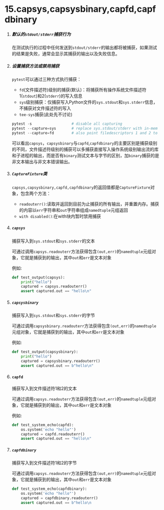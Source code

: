 # 15.capsys,capsysbinary,capfd,capfdbinary

1. ##### 默认的`stdout/stderr`捕获行为

	在测试执行的过程中任何发送到`stdout/stderr`的输出都将被捕获，如果测试的结果是失败，通常会显示其捕获的输出以及失败信息。

2. ##### 设置捕获方法或禁用捕获

	`pytest`可以通过三种方式执行捕获：

	- `fd`(文件描述符)级别的捕获(默认)：将捕获所有操作系统文件描述符1(`stdout`)和2(`stderr`)的写入信息
	- `sys`级别捕获：仅捕获写入Python文件的`sys.stdout`和`sys.stderr`信息，不捕获对文件描述符的写入
	- `tee-sys`捕获(此处先不讨论)

	```python
	pytest -s                  # disable all capturing
	pytest --capture=sys       # replace sys.stdout/stderr with in-mem files
	pytest --capture=fd        # also point filedescriptors 1 and 2 to temp file
	```

	可以看出`capsys`，`capsysbinary`与`capfd`,`capfdbinary`的主要区别是捕获级别的不同，文件描述符级别的捕获可以多捕获直接写入操作系统级别输出流的库和子进程的输出，而是否有`binary`测试文本与字节的区别，加`binary`捕获的是非文本输出与非文本错误输出。

3. ##### `CaptureFixture`类

	`capsys,capsysbinary,capfd,capfdbinary`的返回值都是`CaptureFixture`对象，包含两个方法：

	- `readouterr()`:读取并返回到目前为止捕获的所有输出，并重置内存。捕获的内容以`err`字符串和`out`字符串组成`namedtuple`元组返回
	- `with disabled()`:在with块内暂时禁用捕获

4. ##### `capsys`

	捕获写入到`sys.stdout`和`sys.stderr`的文本

	可通过调用`capsys.readouterr`方法获得包含`(out,err)`的`namedtuple`元组对象，它就是捕获到的输出，其中`out`和`err`是文本对象

	例如:

	```python
	def test_output(capsys):
	    print("hello")
	    captured = capsys.readouterr()
	    assert captured.out == "hello\n"
	```

5. ##### `capsysbinary`

	捕获写入到`sys.stdout`和`sys.stderr`的字节

	可通过调用`capsysbinary.readouterr`方法获得包含`(out,err)`的`namedtuple`元组对象，它就是捕获到的输出，其中`out`和`err`是文本对象

	例如:

	```python
	def test_output(capsysbinary):
	    print("hello")
	    captured = capsysbinary.readouterr()
	    assert captured.out == b"hello\n"
	```

6. #### `capfd`

	捕获写入到文件描述符1和2的文本

	可通过调用`capsys.readouterr`方法获得包含`(out,err)`的`namedtuple`元组对象，它就是捕获到的输出，其中`out`和`err`是文本对象

	例如:

	```python
	def test_system_echo(capfd):
	    os.system('echo "hello"')
	    captured = capfd.readouterr()
	    assert captured.out == "hello\n"
	```

7. ##### `capfdbinary`

	捕获写入到文件描述符1和2的字节

	可通过调用`capsys.readouterr`方法获得包含`(out,err)`的`namedtuple`元组对象，它就是捕获到的输出，其中`out`和`err`是文本对象

	```python
	def test_system_echo(capfdbinary):
	    os.system('echo "hello"')
	    captured = capfdbinary.readouterr()
	    assert captured.out == b"hello\n
	```

